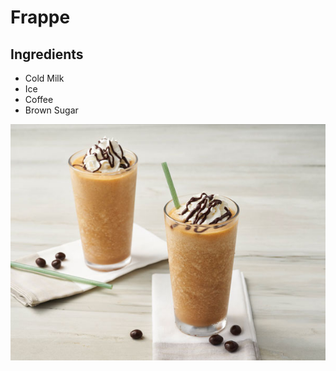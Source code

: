 # Frappe

## Ingredients

- Cold Milk
- Ice
- Coffee
- Brown Sugar

<p align="center">
  <img src="././Images/frappe.jpg">
</p>
